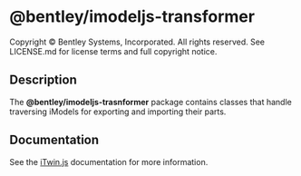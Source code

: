 # @bentley/imodeljs-transformer

Copyright © Bentley Systems, Incorporated. All rights reserved. See LICENSE.md for license terms and full copyright notice.

## Description

The __@bentley/imodeljs-trasnformer__ package contains classes that handle traversing iModels for exporting and importing their parts.

## Documentation

See the [iTwin.js](https://www.itwinjs.org) documentation for more information.
